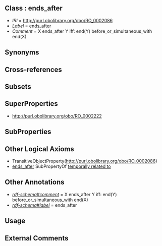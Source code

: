 
## Class : ends_after

 * *IRI* = http://purl.obolibrary.org/obo/RO_0002086
 * *Label* = ends_after
 * *Comment* = X ends_after Y iff: end(Y) before_or_simultaneous_with end(X)

## Synonyms


## Cross-references


## Subsets


## SuperProperties

 * <http://purl.obolibrary.org/obo/RO_0002222>

## SubProperties


## Other Logical Axioms

 * TransitiveObjectProperty(<http://purl.obolibrary.org/obo/RO_0002086>)
 * [ends_after](../../RO/86/RO_0002086.md) SubPropertyOf [temporally related to](../../RO/22/RO_0002222.md)

## Other Annotations

 * *[rdf-schema#comment](../../nt/rdf-schema#comment.md)* = X ends_after Y iff: end(Y) before_or_simultaneous_with end(X)
 * *[rdf-schema#label](../../el/rdf-schema#label.md)* = ends_after

## Usage


## External Comments

